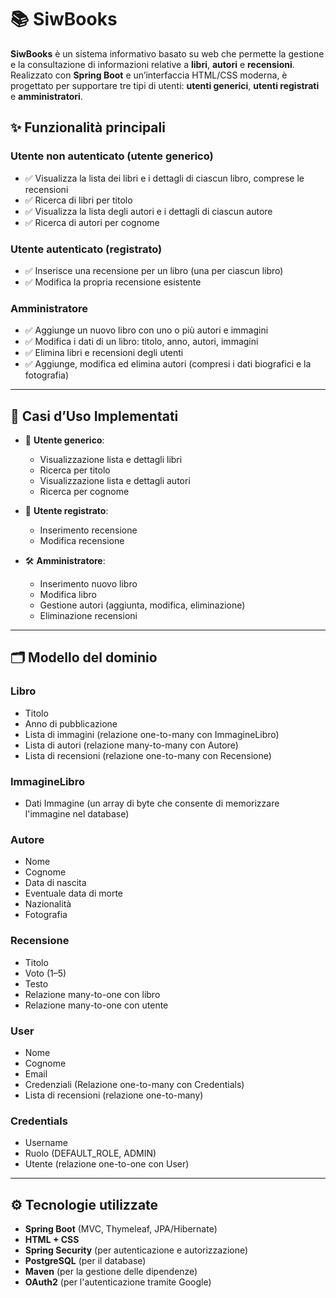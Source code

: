 # 📚 SiwBooks

**SiwBooks** è un sistema informativo basato su web che permette la gestione e la consultazione di informazioni relative a **libri**, **autori** e **recensioni**. Realizzato con **Spring Boot** e un’interfaccia HTML/CSS moderna, è progettato per supportare tre tipi di utenti: **utenti generici**, **utenti registrati** e **amministratori**.

## ✨ Funzionalità principali

### Utente non autenticato (utente generico)
- ✅ Visualizza la lista dei libri e i dettagli di ciascun libro, comprese le recensioni
- ✅ Ricerca di libri per titolo
- ✅ Visualizza la lista degli autori e i dettagli di ciascun autore
- ✅ Ricerca di autori per cognome

### Utente autenticato (registrato)
- ✅ Inserisce una recensione per un libro (una per ciascun libro)
- ✅ Modifica la propria recensione esistente

### Amministratore
- ✅ Aggiunge un nuovo libro con uno o più autori e immagini
- ✅ Modifica i dati di un libro: titolo, anno, autori, immagini
- ✅ Elimina libri e recensioni degli utenti
- ✅ Aggiunge, modifica ed elimina autori (compresi i dati biografici e la fotografia)

---

## 🧱 Casi d’Uso Implementati

- 👤 **Utente generico**:
  - Visualizzazione lista e dettagli libri
  - Ricerca per titolo
  - Visualizzazione lista e dettagli autori
  - Ricerca per cognome

- 🔐 **Utente registrato**:
  - Inserimento recensione
  - Modifica recensione

- 🛠 **Amministratore**:
  - Inserimento nuovo libro
  - Modifica libro
  - Gestione autori (aggiunta, modifica, eliminazione)
  - Eliminazione recensioni

---

## 🗂️ Modello del dominio

### Libro
- Titolo
- Anno di pubblicazione
- Lista di immagini (relazione one-to-many con ImmagineLibro)
- Lista di autori (relazione many-to-many con Autore)
- Lista di recensioni (relazione one-to-many con Recensione)

### ImmagineLibro
- Dati Immagine (un array di byte che consente di memorizzare l'immagine nel database) 

### Autore
- Nome
- Cognome
- Data di nascita
- Eventuale data di morte
- Nazionalità
- Fotografia

### Recensione
- Titolo
- Voto (1–5)
- Testo
- Relazione many-to-one con libro
- Relazione many-to-one con utente

### User
- Nome
- Cognome
- Email
- Credenziali (Relazione one-to-many con Credentials)
- Lista di recensioni (relazione one-to-many)

### Credentials
- Username
- Ruolo (DEFAULT_ROLE, ADMIN)
- Utente (relazione one-to-one con User)

---

## ⚙️ Tecnologie utilizzate

- **Spring Boot** (MVC, Thymeleaf, JPA/Hibernate)
- **HTML + CSS**
- **Spring Security** (per autenticazione e autorizzazione)
- **PostgreSQL** (per il database)
- **Maven** (per la gestione delle dipendenze)
- **OAuth2** (per l'autenticazione tramite Google)
